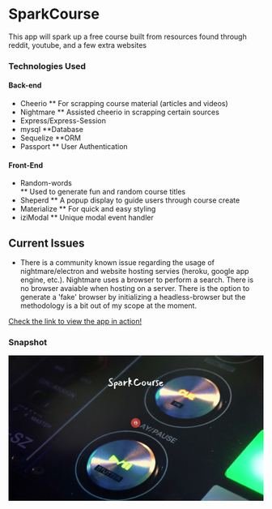# SparkCourse
This app will spark up a free course built from resources found through reddit, youtube, and a few extra websites

### Technologies Used
#### Back-end
* Cheerio
    ** For scrapping course material (articles and videos)
* Nightmare
    ** Assisted cheerio in scrapping certain sources 
* Express/Express-Session
* mysql
    **Database 
* Sequelize 
    **ORM
* Passport
    ** User Authentication 

#### Front-End
* Random-words  
    ** Used to generate fun and random course titles 
* Sheperd
    ** A popup display to guide users through course create 
* Materialize 
    ** For quick and easy styling 
* iziModal
    ** Unique modal event handler 

## Current Issues
* There is a community known issue regarding the usage of nightmare/electron and website hosting servies (heroku, google app engine, etc.). Nightmare uses a browser to perform a search. There is no browser avaiable when hosting on a server. There is the option to generate a 'fake' browser by initializing a headless-browser but the methodology is a bit out of my scope at the moment. 



[Check the link to view the app in action!](https://vimeo.com/user104783796/review/370726605/338d0a7ca8)

### Snapshot

![](website_landing.JPG)






